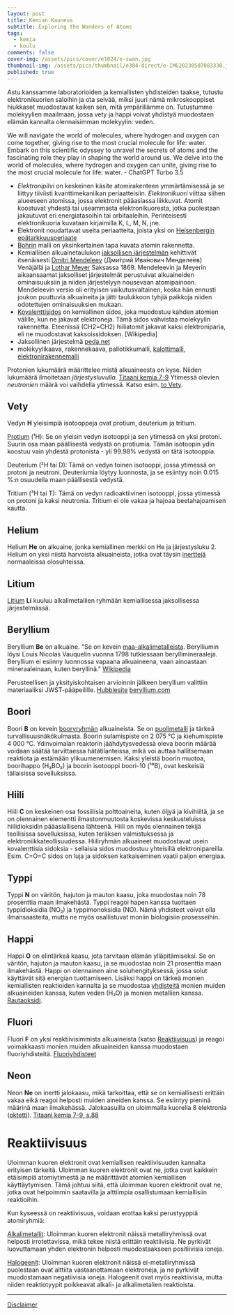 ```yaml
---
layout: post
title: Kemian Kauneus
subtitle: Exploring the Wonders of Atoms
tags:
  - kemia
  - koulu
comments: false
cover-img: /assets/pics/cover/e1024/e-swan.jpg
thumbnail-img: /assets/pics/thumbnail/e384-direct/e-IMG20230507083330.jpg
published: true
---
```


Astu kanssamme laboratorioiden ja kemiallisten yhdisteiden taakse, tutustu elektronikuorien saloihin ja ota selvää, miksi juuri nämä mikroskooppiset hiukkaset muodostavat kaiken sen, mitä ympärillämme on. Tutustumme molekyylien maailmaan, jossa vety ja happi voivat yhdistyä muodostaen elämän kannalta olennaisimman molekyylin: veden.

We will navigate the world of molecules, where hydrogen and oxygen can come together, giving rise to the most crucial molecule for life: water. Embark on this scientific odyssey to unravel the secrets of atoms and the fascinating role they play in shaping the world around us. We delve into the world of molecules, where hydrogen and oxygen can unite, giving rise to the most crucial molecule for life: water. - ChatGPT Turbo 3.5

- *Elektronipilvi* on keskeinen käsite atomirakenteen ymmärtämisessä ja se liittyy tiiviisti kvanttimekaniikan periaatteisiin. *Elektronikuori* viittaa siihen alueeseen atomissa, jossa elektronit pääasiassa liikkuvat. Atomit koostuvat yhdestä tai useammasta elektronikuoresta, jotka puolestaan jakautuvat eri energiatasoihin tai orbitaaleihin. Perinteisesti elektronikuoria kuvataan kirjaimilla K, L, M, N, jne.
- Elektronit noudattavat useita periaatteita, joista yksi on [Heisenbergin](https://fi.wikipedia.org/wiki/Werner_Heisenberg) [epätarkkuusperiaate](https://fi.wikipedia.org/wiki/Heisenbergin_ep%C3%A4tarkkuusperiaate)
- [Bohrin](https://fi.wikipedia.org/wiki/Bohrin_atomimalli) malli on yksinkertainen tapa kuvata atomin rakennetta. 
- Kemiallisen alkuainetaulukon [jaksollisen järjestelmän](https://fi.wikipedia.org/wiki/Jaksollinen_j%C3%A4rjestelm%C3%A4) kehittivät itsenäisesti [Dmitri Mendeleev](https://fi.wikipedia.org/wiki/Dmitri_Mendelejev) (Дми́трий Ива́нович Менделе́ев) Venäjällä ja [Lothar Meyer](https://fi.wikipedia.org/wiki/Lothar_Meyer) Saksassa 1869. Mendeleevin ja Meyerin aikaansaamat jaksolliset järjestelmät perustuivat alkuaineiden ominaisuuksiin ja niiden järjestelyyn nousevaan atomipainoon. Mendeleevin versio oli erityisen vaikutusvaltainen, koska hän ennusti joukon puuttuvia alkuaineita ja jätti taulukkoon tyhjiä paikkoja niiden odotettujen ominaisuuksien mukaan.
- [Kovalenttisidos](https://fi.wikipedia.org/wiki/Kovalenttinen_sidos) on kemiallinen sidos, joka muodostuu kahden atomien välille, kun ne jakavat elektroneja. Tämä sidos vahvistaa molekyylin rakennetta. Eteenissä (CH2=CH2) hiiliatomit jakavat kaksi elektroniparia, eli ne muodostavat kaksoissidoksen. [Wikipedia]
- Jaksollinen järjestelmä [peda.net](https://peda.net/p/matti.palonen/kemiaf/8-luokka-luonnos/aineen-rakenne/jj/teksti/p:file/download/88b023cc81a86b608b7ea958e662394c7072e85e/periodic-system-1059755_1280.png)
- molekyylikaava, rakennekaava, pallotikkumalli, [kalottimalli](https://fi.wikipedia.org/wiki/Lewis-rakenne), [elektronirakennemalli](https://fi.wikipedia.org/wiki/Elektronikuori)


Protonien lukumäärä määrittelee mistä alkuaineesta on kyse. Niiden lukumäärä ilmoitetaan *järjestysluvulla*. [Titaani kemia 7-9](https://oppimisenpalvelut.otava.fi/oppimateriaalit/luokat-7-9/titaani-kemia-7-9/) Ytimessä olevien *neutronien* määrä voi vaihdella ytimessä. Katso esim. [to Vety](#Vety). 

## Vety

Vedyn **H** yleisimpiä isotooppeja ovat protium, deuterium ja tritium.

[Protium](https://en.wikipedia.org/wiki/Isotopes_of_hydrogen) (¹H): Se on yleisin vedyn isotooppi ja sen ytimessä on yksi protoni. Suurin osa maan päällisestä vedystä on protiumia. Tämän isotoopin ydin koostuu vain yhdestä protonista - yli 99.98% vedystä on tätä isotooppia.

Deuterium (²H tai D): Tämä on vedyn toinen isotooppi, jossa ytimessä on protoni ja neutroni. Deuteriumia löytyy luonnosta, ja se esiintyy noin 0.015 %:n osuudella maan päällisestä vedystä.

Tritium (³H tai T): Tämä on vedyn radioaktiivinen isotooppi, jossa ytimessä on protoni ja kaksi neutronia. Tritium ei ole vakaa ja hajoaa beetahajoamisen kautta.

## Helium

Helium **He** on alkuaine, jonka kemiallinen merkki on He ja järjestysluku 2. Helium on yksi niistä harvoista alkuaineista, jotka ovat täysin [inerttejä](https://fi.wikipedia.org/wiki/Inertti) normaaleissa olosuhteissa.

## Litium

[Litium](https://fi.wikipedia.org/wiki/Litium) **Li** kuuluu alkalimetallien ryhmään kemiallisessa jaksollisessa järjestelmässä. 


## Beryllium

Beryllium **Be** on alkuaine. "Se on kevein [maa-alkalimetalleista](https://peda.net/kotka/perusopetus/kotkansaaren-koulu/kt/oppiaineet/kemia/jannen-ryhmat/2ky/jaksolli/ryhm%C3%A4t2/pjno). Berylliumin löysi Louis Nicolas Vauquelin vuonna 1798 tutkiessaan beryllimineraaleja. Beryllium ei esiinny luonnossa vapaana alkuaineena, vaan ainoastaan mineraaleinaan, kuten beryllinä." [Wikipedia](https://fi.wikipedia.org/wiki/Beryllium)

Perusteellisen ja yksityiskohtaisen arvioinnin jälkeen beryllium valittiin materiaaliksi JWST-pääpeilille. [Hubblesite](https://hubblesite.org/contents/media/images/2003/27/1414-Image.html) [beryllium.com](https://beryllium.com/uses-and-applications/discovery)

## Boori 

Boori **B** on kevein [booryryhmän](https://fi.wikipedia.org/wiki/Booriryhm%C3%A4) alkuaineista. Se on [puolimetalli](https://fi.wikipedia.org/wiki/Puolimetalli) ja tärkeä turvallisuusnäkökulmasta. Boorin sulamispiste on 2 075 °C ja kiehumispiste 4 000 °C. Ydinvoimalan reaktorin jäähdytysvedessä oleva boorin määrää voidaan säätää tarvittaessa hätätilanteissa, mikä voi auttaa hallitsemaan reaktiota ja estämään ylikuumenemisen. Kaksi yleistä boorin muotoa, boorihappo (H₃BO₃) ja boorin isotooppi boori-10 (¹⁰B), ovat keskeisiä tällaisissa sovelluksissa.

## Hiili

Hiili **C** on keskeinen osa fossiilisia polttoaineita, kuten öljyä ja kivihiiltä, ja se on olennainen elementti ilmastonmuutosta koskevissa keskusteluissa hiilidioksidin pääasiallisena lähteenä. Hiili on myös olennainen tekijä teollisissa sovelluksissa, kuten teräksen valmistuksessa ja elektroniikkateollisuudessa. Hiiliryhmän alkuaineet muodostavat usein kovalenttisia sidoksia - sellaisia sidos muodostuu yhteisillä elektronipareilla. Esim. C=O=C sidos on luja ja sidoksen katkaiseminen vaatii paljon energiaa. 

## Typpi

Typpi **N** on väritön, hajuton ja mauton kaasu, joka muodostaa noin 78 prosenttia maan ilmakehästä. Typpi reagoi hapen kanssa tuottaen typpidioksidia (NO₂) ja typpimonoksidia (NO). Nämä yhdisteet voivat olla ilmansaasteita, mutta ne myös osallistuvat moniin biologisiin prosesseihin. 

## Happi

Happi **O** on elintärkeä kaasu, jota tarvitaan elämän ylläpitämiseksi. Se on väritön, hajuton ja mauton kaasu, ja se muodostaa noin 21 prosenttia maan ilmakehästä. Happi on olennainen aine soluhengityksessä, jossa solut käyttävät sitä energian tuottamiseen. Lisäksi happi on tärkeä monien kemiallisten reaktioiden kannalta ja se muodostaa [yhdisteitä](https://fi.wikipedia.org/wiki/Luokka:Happiyhdisteet) monien muiden alkuaineiden kanssa, kuten veden (H₂O) ja monien metallien kanssa. [Rautaoksidi](https://fi.wikipedia.org/wiki/Rauta(II)oksidi).

## Fluori

Fluori **F** on yksi reaktiivisimmista alkuaineista (katso [Reaktiivisuus](#Reaktiivisuus)) ja reagoi voimakkaasti monien muiden alkuaineiden kanssa muodostaen fluoriyhdisteitä. [Fluoriyhdisteet](https://fi.wikipedia.org/wiki/Luokka:Fluoriyhdisteet)

## Neon

Neon **Ne** on inertti jalokaasu, mikä tarkoittaa, että se on kemiallisesti erittäin vakaa eikä reagoi helposti muiden aineiden kanssa. Se esiintyy pieninä määrinä maan ilmakehässä. Jalokaasuilla on uloimmalla kuorella 8 elektronia ([oktetti](https://fi.wikipedia.org/wiki/Oktettis%C3%A4%C3%A4nt%C3%B6)). [Titaani kemia 7-9, s.88](https://oppimisenpalvelut.otava.fi/oppimateriaalit/luokat-7-9/titaani-kemia-7-9/)


# Reaktiivisuus

Uloimman kuoren elektronit ovat kemiallisen reaktiivisuuden kannalta erityisen tärkeitä. Uloimman kuoren elektronit ovat ne, jotka ovat kaikkein etäisimpiä atomiytimestä ja ne määrittävät atomien kemiallisen käyttäytymisen. Tämä johtuu siitä, että uloimman kuoren elektronit ovat ne, jotka ovat helpoimmin saatavilla ja alttiimpia osallistumaan kemiallisiin reaktioihin.

Kun kyseessä on reaktiivisuus, voidaan erottaa kaksi perustyyppiä atomiryhmiä:

[Alkalimetallit](https://fi.wikipedia.org/wiki/Alkalimetalli): Uloimman kuoren elektronit näissä metalliryhmissä ovat helposti irrotettavissa, mikä tekee niistä erittäin reaktiivisia. Ne pyrkivät luovuttamaan yhden elektronin helposti muodostaakseen positiivisia ioneja.

[Halogeenit](https://fi.wikipedia.org/wiki/Halogeeni): Uloimman kuoren elektronit näissä ei-metalliryhmissä puolestaan ovat alttiita vastaanottamaan elektroneja, ja ne pyrkivät muodostamaan negatiivisia ioneja. Halogeenit ovat myös reaktiivisia, mutta niiden reaktiotyypit poikkeavat alkali- ja alkalimetalien reaktioista.

---

[Disclaimer](https://talonendm.github.io/disclaimer)

